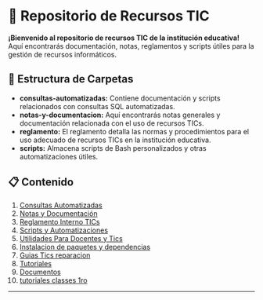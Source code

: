 # 🚀 Repositorio de Recursos TIC

**¡Bienvenido al repositorio de recursos TIC de la institución educativa!** Aquí encontrarás documentación, notas, reglamentos y scripts útiles para la gestión de recursos informáticos.

## 📂 Estructura de Carpetas

- **consultas-automatizadas:** Contiene documentación y scripts relacionados con consultas SQL automatizadas.
- **notas-y-documentacion:** Aquí encontrarás notas generales y documentación relacionada con el uso de recursos TICs.
- **reglamento:** El reglamento detalla las normas y procedimientos para el uso adecuado de recursos TICs en la institución educativa.
- **scripts:** Almacena scripts de Bash personalizados y otras automatizaciones útiles.

## 📋 Contenido

1. [Consultas Automatizadas](./consultas-automatizadas/consultasSQLNotebooks.md)
2. [Notas y Documentación](./notas-y-documentacion/notaas1.md)
3. [Reglamento Interno TICs](reglamento/reglamentoInternoTics.md)
4. [Scripts y Automatizaciones](scripts/scripts.md)
5. [Utilidades Para Docentes y Tics](./recursosProgramas/utilidades.md)
6. [Instalacion de paquetes y dependencias](./instalaciones/instalaciones.md)
7. [Guias Tics reparacion](./guiasReparacion/index.md)
8. [Tutoriales](./tutoriales/tutoriales.md)
9. [Documentos](./documentos/documentos.md)
10. [tutoriales classes 1ro](./)

***
